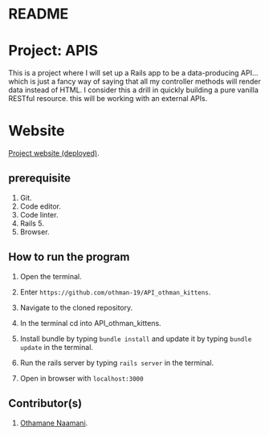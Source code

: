 # README

# Project: APIS 
  This is a project where I will set up a Rails app to be a data-producing API… which is just a fancy way of saying that all my controller methods will render data instead of HTML. I consider this a drill in quickly building a pure vanilla RESTful resource. this will be working with an external APIs.

# Website
  [Project website (deployed)]().

## prerequisite
1. Git.
2. Code editor.
3. Code linter.
4. Rails 5.
5. Browser. 

## How to run the program
1. Open the terminal.

2. Enter `https://github.com/othman-19/API_othman_kittens`.

3. Navigate to the cloned repository.

4. In the terminal cd into API_othman_kittens.

5. Install bundle by typing `bundle install` and update it by typing `bundle update` in the terminal.

6. Run the rails server by typing `rails server` in the terminal.

7. Open in browser with `localhost:3000`

## Contributor(s)
1. [Othamane Naamani](https://github.com/othman-19/).
